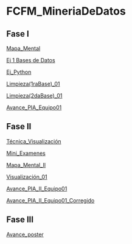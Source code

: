 # FCFM_MineriaDeDatos

## Fase I

[Mapa_Mental](https://github.com/ValeriaGarciaSalazar/FCFM_MineriaDeDatos/blob/main/MapaMental_1_1850355.pdf)

[Ej 1 Bases de Datos](https://github.com/AranzaEsteban/Mineria-de-datos/blob/main/Ej1_BasesDatos_Equipo_1.pdf)

[Ej_Python](https://github.com/ValeriaGarciaSalazar/FCFM_MineriaDeDatos/blob/main/Ej_Python_1850355.ipynb)

[Limpieza(1raBase)_01](https://github.com/AranzaEsteban/Mineria-de-datos/blob/main/Ej_Limpieza_01.ipynb)

[Limpieza(2daBase)_01](https://github.com/AranzaEsteban/Mineria-de-datos/blob/main/Ej_Limpieza(base2)_01.ipynb)

[Avance_PIA_Equipo01](https://github.com/AranzaEsteban/Mineria-de-datos/blob/main/Avance_PIA_Equipo1%20(1).ipynb)

## Fase II

[Técnica_Visualización](https://github.com/AranzaEsteban/Mineria-de-datos/blob/main/Presentación_Visualización_01.pdf)

[Mini_Examenes](https://github.com/AranzaEsteban/Mineria-de-datos/blob/main/Resultados%20kahoot%20visualizaci%C3%B3n.pdf)

[Mapa_Mental_II](https://github.com/ValeriaGarciaSalazar/FCFM_MineriaDeDatos/blob/main/MapaMental_2_1850355.pdf)

[Visualización_01](https://github.com/AranzaEsteban/Mineria-de-datos/blob/main/Visualizaci%C3%B3n1%20.ipynb)

[Avance_PIA_II_Equipo01](https://github.com/AranzaEsteban/Mineria-de-datos/blob/main/AvancePIA_II_Grupo3_01.ipynb)

[Avance_PIA_II_Equipo01_Corregido](https://github.com/AranzaEsteban/Mineria-de-datos/blob/main/AvancePIA_II_Grupo3_01_Corregido.ipynb)

## Fase III

[Avance_poster](https://github.com/AranzaEsteban/Mineria-de-datos/blob/main/Avance%20poster%20.pdf)
